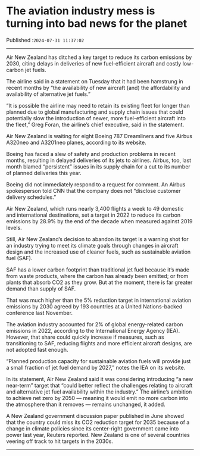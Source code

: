 # The aviation industry mess is turning into bad news for the planet

Published :`2024-07-31 11:37:02`

---

Air New Zealand has ditched a key target to reduce its carbon emissions by 2030, citing delays in deliveries of new fuel-efficient aircraft and costly low-carbon jet fuels.

The airline said in a statement on Tuesday that it had been hamstrung in recent months by “the availability of new aircraft (and) the affordability and availability of alternative jet fuels.”

“It is possible the airline may need to retain its existing fleet for longer than planned due to global manufacturing and supply chain issues that could potentially slow the introduction of newer, more fuel-efficient aircraft into the fleet,” Greg Foran, the airline’s chief executive, said in the statement.

Air New Zealand is waiting for eight Boeing 787 Dreamliners and five Airbus A320neo and A3201neo planes, according to its website.

Boeing has faced a slew of safety and production problems in recent months, resulting in delayed deliveries of its jets to airlines. Airbus, too, last month blamed “persistent” issues in its supply chain for a cut to its number of planned deliveries this year.

Boeing did not immediately respond to a request for comment. An Airbus spokesperson told CNN that the company does not “disclose customer delivery schedules.”

Air New Zealand, which runs nearly 3,400 flights a week to 49 domestic and international destinations, set a target in 2022 to reduce its carbon emissions by 28.9% by the end of the decade when measured against 2019 levels.

Still, Air New Zealand’s decision to abandon its target is a warning shot for an industry trying to meet its climate goals through changes in aircraft design and the increased use of cleaner fuels, such as sustainable aviation fuel (SAF).

SAF has a lower carbon footprint than traditional jet fuel because it’s made from waste products, where the carbon has already been emitted; or from plants that absorb CO2 as they grow. But at the moment, there is far greater demand than supply of SAF.

That was much higher than the 5% reduction target in international aviation emissions by 2030 agreed by 193 countries at a United Nations-backed conference last November.

The aviation industry accounted for 2% of global energy-related carbon emissions in 2022, according to the International Energy Agency (IEA). However, that share could quickly increase if measures, such as transitioning to SAF, reducing flights and more efficient aircraft designs, are not adopted fast enough.

“Planned production capacity for sustainable aviation fuels will provide just a small fraction of jet fuel demand by 2027,” notes the IEA on its website.

In its statement, Air New Zealand said it was considering introducing “a new near-term” target that “could better reflect the challenges relating to aircraft and alternative jet fuel availability within the industry.” The airline’s ambition to achieve net zero by 2050 — meaning it would emit no more carbon into the atmosphere than it removes — remains unchanged, it added.

A New Zealand government discussion paper published in June showed that the country could miss its CO2 reduction target for 2035 because of a change in climate policies since its center-right government came into power last year, Reuters reported. New Zealand is one of several countries veering off track to hit targets in the 2030s.

---

